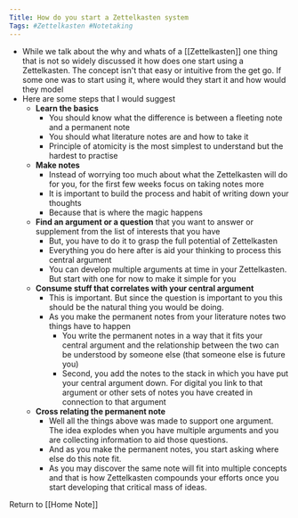 ```yaml
---
Title: How do you start a Zettelkasten system
Tags: #Zettelkasten #Notetaking
---
```



- While we talk about the why and whats of a [[Zettelkasten]] one thing that is not so widely discussed it how does one start using a Zettelkasten. The concept isn't that easy or intuitive from the get go. If some one was to start using it, where would they start it and how would they model
- Here are some steps that I would suggest
	- **Learn the basics**
		- You should know what the difference is between a fleeting note and a permanent note
		- You should what literature notes are and how to take it
		- Principle of atomicity is the most simplest to understand but the hardest to practise
	- **Make notes**
		- Instead of worrying too much about what the Zettelkasten will do for you, for the first few weeks focus on taking notes more
		- It is important to build the process and habit of writing down your thoughts
		- Because that is where the magic happens
	- **Find an argument or a question** that you want to answer or supplement from the list of interests that you have
		- But, you have to do it to grasp the full potential of Zettelkasten
		- Everything you do here after is aid your thinking to process this central argument
		- You can develop multiple arguments at time in your Zettelkasten. But start with one for now to make it simple for you
	- **Consume stuff that correlates with your central argument**
		- This is important. But since the question is important to you this should be the natural thing you would be doing.
		- As you make the permanent notes from your literature notes two things have to happen
			- You write the permanent notes in a way that it fits your central argument and the relationship between the two can be understood by someone else (that someone else is future you)
			- Second, you add the notes to the stack in which you have put your central argument down. For digital you link to that argument or other sets of notes you have created in connection to that argument
	- **Cross relating the permanent note**
		- Well all the things above was made to support one argument. The idea explodes when you have multiple arguments and you are collecting information to aid those questions.
		- And as you make the permanent notes, you start asking where else do this note fit.
		- As you may discover the same note will fit into multiple concepts and that is how Zettelkasten compounds your efforts once you start developing that critical mass of ideas.


Return to [[Home Note]]

